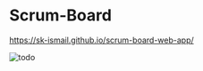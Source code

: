 # Scrum-Board
https://sk-ismail.github.io/scrum-board-web-app/

![todo](https://user-images.githubusercontent.com/42185028/95875382-98cd2e00-0d8f-11eb-8204-80345b3b3eab.PNG)
